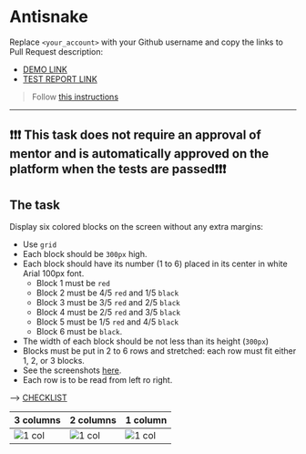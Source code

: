 # Antisnake
Replace `<your_account>` with your Github username and copy the links to Pull Request description:
- [DEMO LINK](https://venher-v.github.io/layout_antisnake/)
- [TEST REPORT LINK](https://venher-v.github.io/layout_antisnake/report/html_report/)

> Follow [this instructions](https://github.com/mate-academy/layout_task-guideline#how-to-solve-the-layout-tasks-on-github)
___

## ❗️❗️❗️ This task does not require an approval of mentor and is automatically approved on the platform when the tests are passed❗️❗️❗️

## The task
Display six colored blocks on the screen without any extra margins:

+ Use `grid`
+ Each block should be `300px` high.
+ Each block should have its number (1 to 6) placed in its center in white Arial 100px font.
  + Block 1 must be `red`
  + Block 2 must be 4/5 `red` and 1/5 `black`
  + Block 3 must be 3/5 `red` and 2/5 `black`
  + Block 4 must be 2/5 `red` and 3/5 `black`
  + Block 5 must be 1/5 `red` and 4/5 `black`
  + Block 6 must be `black`.
+ The width of each block should be not less than its height (`300px`)
+ Blocks must be put in 2 to 6 rows and stretched: each row must fit either 1, 2, or 3 blocks.
+ See the screenshots [here](./reference).
+ Each row is to be read from left ro right.

--> [CHECKLIST](https://github.com/mate-academy/layout_antisnake/blob/master/checklist.md)

| 3 columns | 2 columns | 1 column |
| --------- | --------- | -------- |
| ![1 col](./reference/900.png) | ![1 col](./reference/750.png) | ![1 col](./reference/450.png) |
